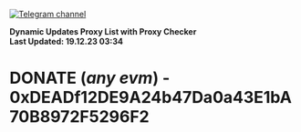 [![Telegram channel](https://img.shields.io/endpoint?url=https://runkit.io/damiankrawczyk/telegram-badge/branches/master?url=https://t.me/n4z4v0d)](https://t.me/n4z4v0d) 

**Dynamic Updates Proxy List with Proxy Checker**  
**Last Updated: 19.12.23 03:34**

# DONATE (_any evm_) - 0xDEADf12DE9A24b47Da0a43E1bA70B8972F5296F2
